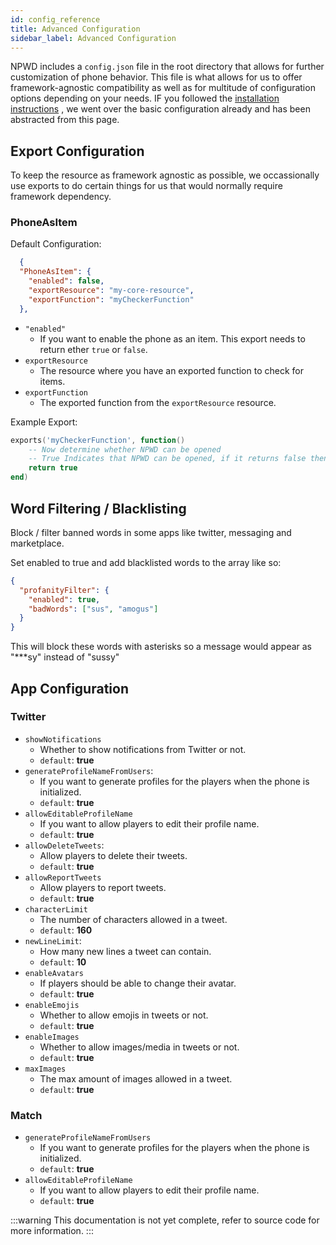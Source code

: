 ```yaml
---
id: config_reference
title: Advanced Configuration
sidebar_label: Advanced Configuration
---
```


NPWD includes a `config.json` file in the root directory that allows for further customization of phone
behavior. This file is what allows for us to offer framework-agnostic compatibility as well as for multitude
of configuration options depending on your needs. IF you followed the [installation instructions](../start/installation#basic-configuration) , we went over the basic configuration already and has been abstracted from this page.

## Export Configuration
To keep the resource as framework agnostic as possible, we occassionally use exports to do certain things for us that would normally require framework dependency.
### PhoneAsItem
Default Configuration:
```json
  {
  "PhoneAsItem": {
    "enabled": false,
    "exportResource": "my-core-resource",
    "exportFunction": "myCheckerFunction"
  },
```
- `"enabled"`
  - If you want to enable the phone as an item. This export needs to return ether `true` or `false`.
- `exportResource`
  - The resource where you have an exported function to check for items.
- `exportFunction`
  - The exported function from the `exportResource` resource.

Example Export:
```lua
exports('myCheckerFunction', function()
    -- Now determine whether NPWD can be opened
    -- True Indicates that NPWD can be opened, if it returns false then NPWD cant be opened.
    return true
end)
```

## Word Filtering / Blacklisting

Block / filter banned words in some apps like twitter, messaging and marketplace.

Set enabled to true and add blacklisted words to the array like so:

```json
{
  "profanityFilter": {
    "enabled": true,
    "badWords": ["sus", "amogus"]
  }
}
```
This will block these words with asterisks so a message would appear as "\*\*\*sy" instead of "sussy"

## App Configuration
### Twitter
- `showNotifications`
  - Whether to show notifications from Twitter or not.
  - `default`: **true**
- `generateProfileNameFromUsers`:
  - If you want to generate profiles for the players when the phone is initialized.
  - `default`: **true**
- `allowEditableProfileName`
  - If you want to allow players to edit their profile name.
  - `default`: **true**
- `allowDeleteTweets`: 
  - Allow players to delete their tweets.
  - `default`: **true**
- `allowReportTweets`
  - Allow players to report tweets.
  - `default`: **true**
- `characterLimit`
  - The number of characters allowed in a tweet.
  - `default`: **160**
- `newLineLimit`: 
  - How many new lines a tweet can contain.
  - `default`: **10**
- `enableAvatars`
  - If players should be able to change their avatar.
  - `default`: **true**
- `enableEmojis`
  - Whether to allow emojis in tweets or not.
  - `default`: **true**
- `enableImages`
  - Whether to allow images/media in tweets or not.
  - `default`: **true**
- `maxImages`
  - The max amount of images allowed in a tweet.
  - `default`: **true**

### Match
- `generateProfileNameFromUsers`
  - If you want to generate profiles for the players when the phone is initialized.
  - `default`: **true**
- `allowEditableProfileName`
  - If you want to allow players to edit their profile name.
  - `default`: **true**

:::warning
This documentation is not yet complete, refer to source code for more information.
:::